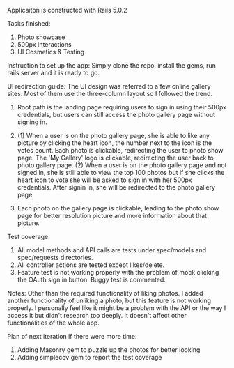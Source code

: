 Applicaiton is constructed with Rails 5.0.2

Tasks finished:
1. Photo showcase
2. 500px Interactions
3. UI Cosmetics & Testing

Instruction to set up the app:
Simply clone the repo, install the gems, run rails server and it is ready to go.

UI redirection guide:
The UI design was referred to a few online gallery sites. Most of them use the three-column layout so I followed the trend.

1. Root path is the landing page requiring users to sign in using their 500px credentials, but users can still access the photo gallery page without signing in.

2. (1) When a user is on the photo gallery page, she is able to like any picture by clicking the heart icon, the number next to the icon is the votes count. Each photo is clickable, redirecting the user to photo show page. The 'My Gallery' logo is clickable, redirecting the user back to photo gallery page.
   (2) When a user is on the photo gallery page and not signed in, she is still able to view the top 100 photos but if she clicks the heart icon to vote she will be asked to sign in with her 500px credentials. After signin in, she will be redirected to the photo gallery page.

3. Each photo on the gallery page is clickable, leading to the photo show page for better resolution picture and more information about that picture.

Test coverage:
1. All model methods and API calls are tests under spec/models and spec/requests directories.
2. All controller actions are tested except likes/delete.
3. Feature test is not working properly with the problem of mock clicking the OAuth sign in button. Buggy test is commented.

Notes: Other than the required functionality of liking photos. I added another functionality of unliking a photo, but this feature is not working properly. I personally feel like it might be a problem with the API or the way I access it but didn't research too deeply. It doesn't affect other functionalities of the whole app.

Plan of next iteration if there were more time:
1. Adding Masonry gem to puzzle up the photos for better looking
2. Adding simplecov gem to report the test coverage
